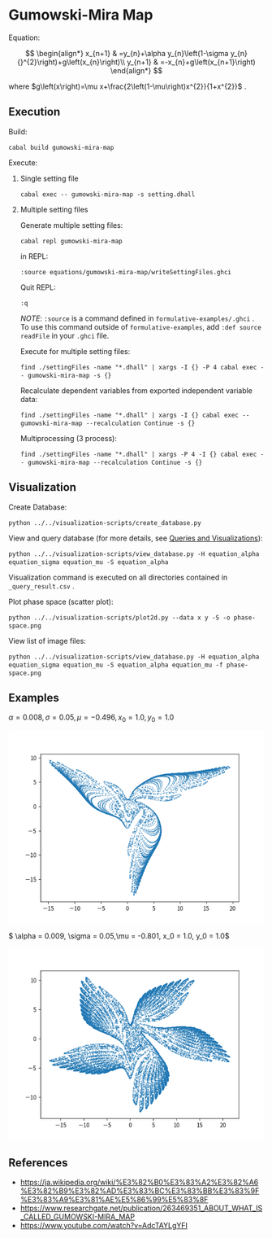 # Gumowski-Mira Map

Equation:

$$
\begin{align*}
x_{n+1} & =y_{n}+\alpha y_{n}\left(1-\sigma y_{n}{}^{2}\right)+g\left(x_{n}\right)\\
y_{n+1} & =-x_{n}+g\left(x_{n+1}\right)
\end{align*}
$$

where $g\left(x\right)=\mu x+\frac{2\left(1-\mu\right)x^{2}}{1+x^{2}}$ .

## Execution

Build:

```
cabal build gumowski-mira-map
```

Execute:

1. Single setting file

   ```
   cabal exec -- gumowski-mira-map -s setting.dhall
   ```

1. Multiple setting files

   Generate multiple setting files:

   ```
   cabal repl gumowski-mira-map
   ```

   in REPL:

   ```
   :source equations/gumowski-mira-map/writeSettingFiles.ghci
   ```

   Quit REPL:

   ```
   :q
   ```

   _NOTE_: `:source` is a command defined in `formulative-examples/.ghci` . To use this command outside of `formulative-examples`, add `:def source readFile` in your `.ghci` file.

   Execute for multiple setting files:

   ```
   find ./settingFiles -name "*.dhall" | xargs -I {} -P 4 cabal exec -- gumowski-mira-map -s {}
   ```

   Recalculate dependent variables from exported independent variable data:

   ```
   find ./settingFiles -name "*.dhall" | xargs -I {} cabal exec -- gumowski-mira-map --recalculation Continue -s {}
   ```

   Multiprocessing (3 process):

   ```
   find ./settingFiles -name "*.dhall" | xargs -P 4 -I {} cabal exec -- gumowski-mira-map --recalculation Continue -s {}
   ```

## Visualization

Create Database:

```
python ../../visualization-scripts/create_database.py
```

View and query database (for more details, see [Queries and Visualizations](../../visualization-scripts/README.md)):

```
python ../../visualization-scripts/view_database.py -H equation_alpha equation_sigma equation_mu -S equation_alpha
```

Visualization command is executed on all directories contained in `_query_result.csv` .

Plot phase space (scatter plot):

```
python ../../visualization-scripts/plot2d.py --data x y -S -o phase-space.png
```

View list of image files:

```
python ../../visualization-scripts/view_database.py -H equation_alpha equation_sigma equation_mu -S equation_alpha equation_mu -f phase-space.png
```

## Examples

$\alpha = 0.008,\sigma = 0.05, \mu = -0.496, x_0 = 1.0, y_0 = 1.0$

![](media/phase-space1.png)

$ \alpha = 0.009, \sigma =  0.05,\mu = -0.801, x_0 = 1.0, y_0 = 1.0$

![](media/phase-space2.png)

## References

- https://ja.wikipedia.org/wiki/%E3%82%B0%E3%83%A2%E3%82%A6%E3%82%B9%E3%82%AD%E3%83%BC%E3%83%BB%E3%83%9F%E3%83%A9%E3%81%AE%E5%86%99%E5%83%8F
- https://www.researchgate.net/publication/263469351_ABOUT_WHAT_IS_CALLED_GUMOWSKI-MIRA_MAP
- https://www.youtube.com/watch?v=AdcTAYLgYFI
